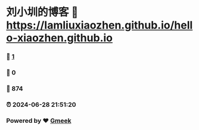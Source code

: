 # 刘小圳的博客 :link: https://Iamliuxiaozhen.github.io/hello-xiaozhen.github.io 
### :page_facing_up: [1](https://Iamliuxiaozhen.github.io/hello-xiaozhen.github.io/tag.html) 
### :speech_balloon: 0 
### :hibiscus: 874 
### :alarm_clock: 2024-06-28 21:51:20 
### Powered by :heart: [Gmeek](https://github.com/Meekdai/Gmeek)

